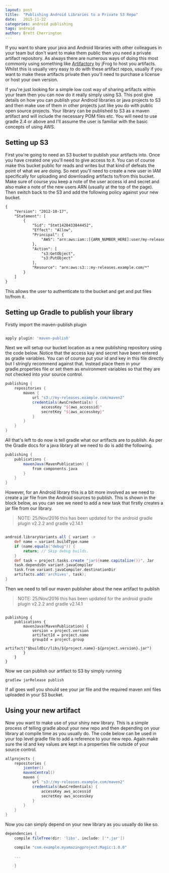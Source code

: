 ```yaml
---
layout: post
title:  "Publishing Android Libraries to a Private S3 Repo"
date:   2015-11-22
categories: android publishing
tags: android
author: Brett Cherrington
---
```


If you want to share your java and Android libraries with other colleagues in your team but don't want to make them public then you need a private artifact repository. As always there are numerous ways of doing this most commonly using something like [Artifactory](https://www.jfrog.com/open-source/) by jFrog to host you artifacts. Whilst this is usually very easy to do with these artifact repos, usually if you want to make these artifacts private then you'll need to purchase a license or host your own version.

If you're just looking for a simple low cost way of sharing artifacts within your team then you can now do it really simply using S3. This post give details on how you can publish your Android libraries or java projects to S3 and then make use of them in other projects just like you do with public open source projects. Your library can be published to S3 as a maven artifact and will include the necessary POM files etc. You will need to use gradle 2.4 or above and I'll assume the user is familiar with the basic concepts of using AWS.

## Setting up S3

First you're going to need an S3 bucket to publish your artifacts into. Once you have created one you'll need to give access to it. You can of course make this bucket public for reads and writes but that kind of defeats the point of what we are doing. So next you'll need to create a new user in IAM specifically for uploading and downloading artifacts to/from this bucket. Make sure of course you keep a note of the user access id and secret and also make a note of the new users ARN (usually at the top of the page). Then switch back to the S3 and add the following policy against your new bucket.

```xml
{
	"Version": "2012-10-17",
	"Statement": [
		{
			"Sid": "Stmt1428433844452",
			"Effect": "Allow",
			"Principal": {
				"AWS": "arn:aws:iam::[{ARN_NUMBER_HERE]:user/my-release-user"
			},
			"Action": [
				"s3:GetObject",
				"s3:PutObject"
			],
			"Resource": "arn:aws:s3:::my-releases.example.com/*"
		}
	]
}
```
This allows the user to authenticate to the bucket and get and put files to/from it.

## Setting up Gradle to publish your library

Firstly import the maven-publish plugin

```groovy

apply plugin: 'maven-publish'

```

Next we will setup our bucket location as a new publishing repository using the code below. Notice that the access kay and secret have been entered as gradle variables. You can of course put your id and key in this file directly but I stringly recommend against that. Instead place them in your gradle.properties file or set them as environment variables so that they are not checked into your source control.

```groovy
publishing {
    repositories {
        maven {
            url "s3://my-releases.example.com/maven2"
            credentials(AwsCredentials) {
                accessKey "${aws_accessid}"
                secretKey "${aws_accesskey}"
            }
        }
    }
}
```

All that's left to do now is tell gradle what our artifacts are to publish. As per the Gradle docs for a java library all we need to do is add the following.

```groovy
publishing {
    publications {
        mavenJava(MavenPublication) {
            from components.java
        }
    }
}
```
However, for an Android library this is a bit more involved as we need to create a jar file from the Android sources to publish. This is shown in the block below, as you can see we need to add a new task that firstly creates a jar file from our library.

> NOTE: 25/Nov/2016 this has been updated for the android gradle plugin v2.2.2 and gradle v2.14.1

```groovy

android.libraryVariants.all { variant ->
    def name = variant.buildType.name
    if (name.equals("debug")) {
        return; // Skip debug builds.
    }
    def task = project.tasks.create "jar${name.capitalize()}", Jar
    task.dependsOn variant.javaCompiler
    task.from variant.javaCompiler.destinationDir
    artifacts.add('archives', task);
}

```

Then we need to tell our maven publisher about the new artifact to publish

> NOTE: 25/Nov/2016 this has been updated for the android gradle plugin v2.2.2 and gradle v2.14.1

```

publishing {
    publications {
        mavenJava(MavenPublication) {
            version = project.version
            artifactId = project.name
            groupId = project.group
            artifact("$buildDir/libs/${project.name}-${project.version}.jar")
        }
    }
}

```

Now we can publish our artifact to S3 by simply running

```
gradlew jarRelease publish
```

If all goes well you should see your jar file and the required maven xml files uploaded in your S3 bucket.

## Using your new artifact

Now you want to make use of your shiny new library. This is a simple process of telling gradle about your new repo and then depending on your library at compile time as you usually do. The code below can be used in your top level gradle file to add a reference to your new repo. Again make sure the id and key values are kept in a properties file outside of your source control.

```groovy
allprojects {
    repositories {
        jcenter()
        mavenCentral()
        maven {
            url "s3://my-releases.example.com/maven2"
            credentials(AwsCredentials) {
                accessKey aws_accessid
                secretKey aws_accesskey
            }
        }
    }
}
```

Now you can simply depend on your new library as you usually do like so.

```groovy
dependencies {
    compile fileTree(dir: 'libs', include: ['*.jar'])

    compile "com.example.myamazingproject:Magic:1.0.0"

    ...

    }
````
